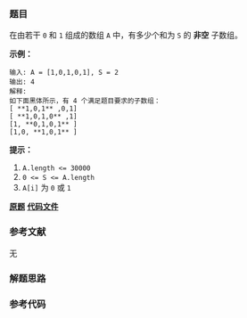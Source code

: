 ### 题目
在由若干 `0` 和 `1`  组成的数组 `A` 中，有多少个和为 `S` 的 **非空** 子数组。



**示例：**

    
    
    输入: A = [1,0,1,0,1], S = 2
    输出: 4
    解释:
    如下面黑体所示，有 4 个满足题目要求的子数组：
    [ **1,0,1** ,0,1]
    [ **1,0,1,0** ,1]
    [1, **0,1,0,1** ]
    [1,0, **1,0,1** ]
    



**提示：**

  1. `A.length <= 30000`
  2. `0 <= S <= A.length`
  3. `A[i]` 为 `0` 或 `1`

 **[原题](https://leetcode-cn.com/problems/binary-subarrays-with-sum/)**    **[代码文件]()**


### 参考文献
无

### 解题思路




### 参考代码

```go


```




